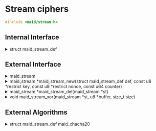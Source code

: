 <!---
 *  This file is part of libmaid
 *
 *  Libmaid is free software; you can redistribute it and/or
 *  modify it under the terms of the GNU Lesser General Public
 *  License as published by the Free Software Foundation; either
 *  version 2.1 of the License, or (at your option) any later version.
 *
 *  Libmaid is distributed in the hope that it will be useful,
 *  but WITHOUT ANY WARRANTY; without even the implied warranty of
 *  MERCHANTABILITY or FITNESS FOR A PARTICULAR PURPOSE.
 *  See the GNU Lesser General Public License for more details.
 *
 *  You should have received a copy of the GNU Lesser General Public
 *  License along with libmaid; if not, see <https://www.gnu.org/licenses/>.
--->

# Stream ciphers

```c
#include <maid/stream.h>
```

## Internal Interface

<details>
<summary>struct maid_stream_def</summary>
Type that defines a stream cipher algorithm

</details>

## External Interface

<details>
<summary>maid_stream</summary>
Opaque type that contains the state of a stream cipher

</details>

<details>
<summary>maid_stream *maid_stream_new(struct maid_stream_def def,
                                      const u8 *restrict key,
                                      const u8 *restrict nonce,
                                      const u64 counter)</summary>
Creates a stream cipher instance

### Parameters
| name    | description          |
|---------|----------------------|
| def     | Algorithm definition |
| key     | Algorithm-dependent  |
| nonce   | Algorithm-dependent  |
| counter | Algorithm-dependent  |

### Return value
| case    | description          |
|---------|----------------------|
| Success | maid_stream instance |
| Failure | NULL                 |

</details>

<details>
<summary>maid_stream *maid_stream_del(maid_stream *st)</summary>
Deletes a stream cipher instance

### Parameters
| name | description          |
|------|----------------------|
| st   | maid_stream instance |

### Return value
| case   | description |
|--------|-------------|
| Always | NULL        |

</details>

<details>
<summary>void maid_stream_xor(maid_stream *st,
                              u8 *buffer, size_t size)</summary>
Generates keystream, and applies it with a xor operation

### Parameters
| name   | description           |
|--------|-----------------------|
| st     | maid_stream instance  |
| buffer | Memory to be ciphered |
| size   | Size of the operation |

</details>

## External Algorithms

<details>
<summary>struct maid_stream_def maid_chacha20</summary>
Chacha20 stream cipher (IETF version)

### Parameters
| name    | description  |
|---------|--------------|
| key     | 256-bit key  |
| nonce   | 96-bit nonce |
| counter | 0 to 2^32    |
</details>
